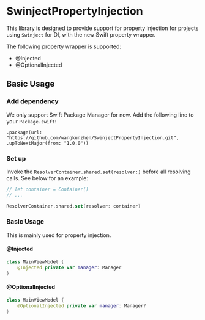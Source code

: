 # SwinjectPropertyInjection

This library is designed to provide support for property injection for projects using `Swinject` for DI, with the new Swift property wrapper. 

The following property wrapper is supported: 
* @Injected
* @OptionalInjected 

## Basic Usage

### Add dependency
We only support Swift Package Manager for now. Add the following line to your `Package.swift`: 

```
.package(url: "https://github.com/wangkunzhen/SwinjectPropertyInjection.git", .upToNextMajor(from: "1.0.0"))
```

### Set up
Invoke the `ResolverContainer.shared.set(resolver:)` before all resolving calls. See below for an example:  
```swift
// let container = Container()
// ... 

ResolverContainer.shared.set(resolver: container)
```

### Basic Usage
This is mainly used for property injection. 

#### @Injected
```swift
class MainViewModel {
    @Injected private var manager: Manager
}
```

#### @OptionalInjected
```swift
class MainViewModel {
    @OptionalInjected private var manager: Manager?
}
```
